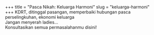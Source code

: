 +++
title = "Pasca Nikah: Keluarga Harmoni"
slug = "keluarga-harmoni"
+++
KDRT, ditinggal pasangan, memperbaiki hubungan pasca perselingkuhan, ekonomi keluarga<br>
Jangan menyerah ladies...<br>
Konsultasikan semua permasalahanmu disini!